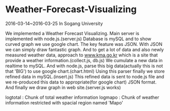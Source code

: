 # Weather-Forecast-Visualizing

2016-03-14~2016-03-25 In Sogang University

 We implemented a Weather Forecast Visualizing. Main server is implemented with node.js.(server.js) Database is mySQL and to show curved graph we use google chart. The key feature was JSON. With JSON we can simply draw fantastic graph. And to get a lot of data and also newly measured weather data, approach to www.kma.go.kr which is a site that provide a weather information.(collect.js, db.js)
 We cumulate a new data in realtime to mySQL. And with node.js, parse this big data(actually this is not that 'BIG') to use google chart.(chart.html)
 Using this parser finally we store refined data in mySQL.(insert.js) This refined data is sent to node.js file and we re-produced this data to appropriate(for google chart) JSON format. And finally we draw graph in web site.(server.js works)
 
  logtotal : Chunk of total weather information
  logmapo  : Chunk of weather information restricted with spacial region named 'Mapo'
